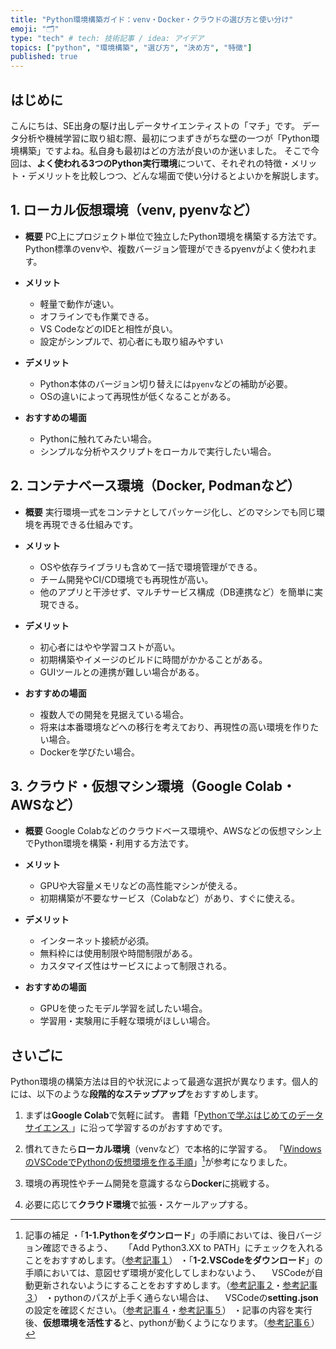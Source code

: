 ```yaml
---
title: "Python環境構築ガイド：venv・Docker・クラウドの選び方と使い分け"
emoji: "🗂"
type: "tech" # tech: 技術記事 / idea: アイデア
topics: ["python", "環境構築", "選び方", "決め方", "特徴"]
published: true
---
```

## はじめに
こんにちは、SE出身の駆け出しデータサイエンティストの「マチ」です。
データ分析や機械学習に取り組む際、最初につまずきがちな壁の一つが「Python環境構築」ですよね。私自身も最初はどの方法が良いのか迷いました。
そこで今回は、**よく使われる3つのPython実行環境**について、それぞれの特徴・メリット・デメリットを比較しつつ、どんな場面で使い分けるとよいかを解説します。



## 1. ローカル仮想環境（venv, pyenvなど）
- **概要**
PC上にプロジェクト単位で独立したPython環境を構築する方法です。Python標準のvenvや、複数バージョン管理ができるpyenvがよく使われます。

- **メリット**
  - 軽量で動作が速い。
  - オフラインでも作業できる。
  - VS CodeなどのIDEと相性が良い。
  - 設定がシンプルで、初心者にも取り組みやすい

- **デメリット**
  - Python本体のバージョン切り替えには`pyenv`などの補助が必要。
  - OSの違いによって再現性が低くなることがある。

- **おすすめの場面**
  - Pythonに触れてみたい場合。
  - シンプルな分析やスクリプトをローカルで実行したい場合。



## 2. コンテナベース環境（Docker, Podmanなど）
- **概要**
実行環境一式をコンテナとしてパッケージ化し、どのマシンでも同じ環境を再現できる仕組みです。

- **メリット**
  - OSや依存ライブラリも含めて一括で環境管理ができる。
  - チーム開発やCI/CD環境でも再現性が高い。
  - 他のアプリと干渉せず、マルチサービス構成（DB連携など）を簡単に実現できる。

- **デメリット**
  - 初心者にはやや学習コストが高い。
  - 初期構築やイメージのビルドに時間がかかることがある。
  - GUIツールとの連携が難しい場合がある。

- **おすすめの場面**
  - 複数人での開発を見据えている場合。
  - 将来は本番環境などへの移行を考えており、再現性の高い環境を作りたい場合。
  - Dockerを学びたい場合。




## 3. クラウド・仮想マシン環境（Google Colab・AWSなど）
- **概要**
Google Colabなどのクラウドベース環境や、AWSなどの仮想マシン上でPython環境を構築・利用する方法です。

- **メリット**
  - GPUや大容量メモリなどの高性能マシンが使える。
  - 初期構築が不要なサービス（Colabなど）があり、すぐに使える。

- **デメリット**
  - インターネット接続が必須。
  - 無料枠には使用制限や時間制限がある。
  - カスタマイズ性はサービスによって制限される。

- **おすすめの場面**
  - GPUを使ったモデル学習を試したい場合。
  - 学習用・実験用に手軽な環境がほしい場合。



## さいごに
Python環境の構築方法は目的や状況によって最適な選択が異なります。個人的には、以下のような**段階的なステップアップ**をおすすめします。
1. まずは**Google Colab**で気軽に試す。
書籍「[Pythonで学ぶはじめてのデータサイエンス ](https://amzn.asia/d/9Cf0ztS)」に沿って学習するのがおすすめです。
2. 慣れてきたら**ローカル環境**（venvなど）で本格的に学習する。
「[WindowsのVSCodeでPythonの仮想環境を作る手順](https://qiita.com/Channnel4/items/6a9efa65e5bd51bd532e)」[^1]が参考になりました。

3. 環境の再現性やチーム開発を意識するなら**Docker**に挑戦する。
4. 必要に応じて**クラウド環境**で拡張・スケールアップする。


[^1]: 記事の補足
・「**1-1.Pythonをダウンロード**」の手順においては、後日バージョン確認できるよう、
&emsp;「Add Python3.XX to PATH」にチェックを入れることをおすすめします。（[参考記事１](https://happy-tenshoku.com/post-6679/)）
・「**1-2.VSCodeをダウンロード**」の手順においては、意図せず環境が変化してしまわないよう、
&emsp;VSCodeが自動更新されないようにすることをおすすめします。（[参考記事２](https://1103slabo.com/blog/2022/11/282/)・[参考記事３](https://www.xenos.jp/~zen/blog2/index.php/2020/04/18/post-3767/)）
・pythonのパスが上手く通らない場合は、
&emsp;VSCodeの**setting.json**の設定を確認ください。（[参考記事４](https://qiita.com/honda28/items/5913720d17cad424c4c6)・[参考記事５](https://daeudaeu.com/vscode-settings-json/)）
・記事の内容を実行後、**仮想環境を活性する**と、pythonが動くようになります。（[参考記事６](https://packaging.python.org/ja/latest/guides/installing-using-pip-and-virtual-environments/#activate-a-virtual-environment)）
